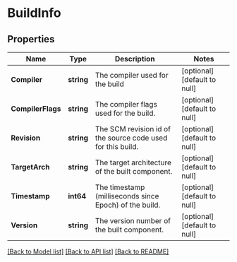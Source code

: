 # BuildInfo

## Properties
Name | Type | Description | Notes
------------ | ------------- | ------------- | -------------
**Compiler** | **string** | The compiler used for the build | [optional] [default to null]
**CompilerFlags** | **string** | The compiler flags used for the build. | [optional] [default to null]
**Revision** | **string** | The SCM revision id of the source code used for this build. | [optional] [default to null]
**TargetArch** | **string** | The target architecture of the built component. | [optional] [default to null]
**Timestamp** | **int64** | The timestamp (milliseconds since Epoch) of the build. | [optional] [default to null]
**Version** | **string** | The version number of the built component. | [optional] [default to null]

[[Back to Model list]](../README.md#documentation-for-models) [[Back to API list]](../README.md#documentation-for-api-endpoints) [[Back to README]](../README.md)

